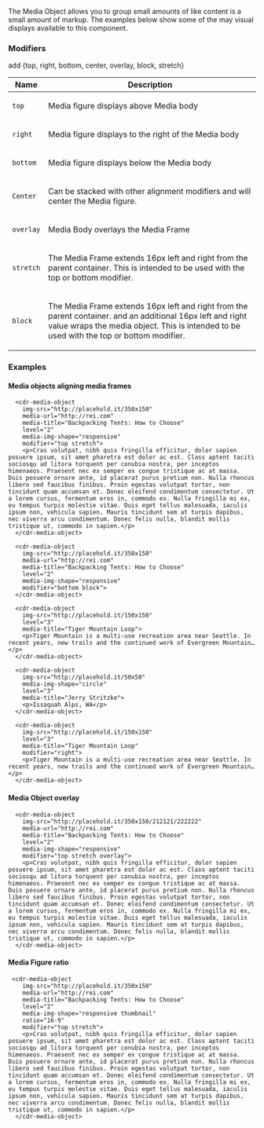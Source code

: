 The Media Object allows you to group small amounts of like content is a small amount of markup. The examples below show some of the may visual displays available to this component.

### Modifiers
add 
{top, right, bottom, center, overlay, block, stretch}
<table class="table-0-31">
<thead class="tableHead-0-32">
<tr>
<th class="cellHeading-0-34">Name</th>
<th class="cellHeading-0-34 cellDesc-0-35">Description</th>
</tr>
</thead>
<tbody>
<tr>
<td class="cell-0-33"><span class="name-0-42"><code class="code-0-44">top</code></span></td>
<td class="cell-0-33 cellDesc-0-35">
<div><p class="p-0-55 para-0-47">Media figure displays above Media body</p></div>
</td>
</tr>
<tr>
<td class="cell-0-33"><span class="name-0-42"><code class="code-0-44">right</code></span></td>
<td class="cell-0-33 cellDesc-0-35">
<div><p class="p-0-55 para-0-47">Media figure displays to the right of the Media body</p></div>
</td>
</tr>
<tr>
<td class="cell-0-33"><span class="name-0-42"><code class="code-0-44">bottom</code></span></td>
<td class="cell-0-33 cellDesc-0-35">
<div><p class="p-0-55 para-0-47">Media figure displays below the Media body</p></div>
</td>
</tr>
<tr>
<td class="cell-0-33"><span class="name-0-42"><code class="code-0-44">Center</code></span></td>
<td class="cell-0-33 cellDesc-0-35">
<div><p class="p-0-55 para-0-47">Can be stacked with other alignment modifiers and will center the Media figure.</p></div>
</td>
</tr>
<tr>
<td class="cell-0-33"><span class="name-0-42"><code class="code-0-44">overlay</code></span></td>
<td class="cell-0-33 cellDesc-0-35">
<div><p class="p-0-55 para-0-47">Media Body overlays the Media Frame</p></div>
</td>
</tr>
<tr>
<td class="cell-0-33"><span class="name-0-42"><code class="code-0-44">stretch</code></span></td>
<td class="cell-0-33 cellDesc-0-35">
<div><p class="p-0-55 para-0-47">The Media Frame extends 16px left and right from the parent container. This is intended to be used with the top or bottom modifier.</p></div>
</td>
</tr>
<tr>
<td class="cell-0-33"><span class="name-0-42"><code class="code-0-44">block</code></span></td>
<td class="cell-0-33 cellDesc-0-35">
<div><p class="p-0-55 para-0-47">The Media Frame extends 16px left and right from the parent container. and an additional 16px left and right value wraps the media object. This is intended to be used with the top or bottom modifier.</p></div>
</td>
</tr>
</tbody>
</table>

### Examples

#### Media objects aligning media frames
```
  <cdr-media-object
    img-src="http://placehold.it/350x150"
    media-url="http://rei.com"
    media-title="Backpacking Tents: How to Choose"
    level="2"
    media-img-shape="responsive"
    modifier="top stretch">
    <p>Cras volutpat, nibh quis fringilla efficitur, dolor sapien posuere ipsum, sit amet pharetra est dolor ac est. Class aptent taciti sociosqu ad litora torquent per conubia nostra, per inceptos himenaeos. Praesent nec ex semper ex congue tristique ac at massa. Duis posuere ornare ante, id placerat purus pretium non. Nulla rhoncus libero sed faucibus finibus. Proin egestas volutpat tortor, non tincidunt quam accumsan et. Donec eleifend condimentum consectetur. Ut a lorem cursus, fermentum eros in, commodo ex. Nulla fringilla mi ex, eu tempus turpis molestie vitae. Duis eget tellus malesuada, iaculis ipsum non, vehicula sapien. Mauris tincidunt sem at turpis dapibus, nec viverra arcu condimentum. Donec felis nulla, blandit mollis tristique ut, commodo in sapien.</p>
  </cdr-media-object>
```
```
  <cdr-media-object
    img-src="http://placehold.it/350x150"
    media-url="http://rei.com"
    media-title="Backpacking Tents: How to Choose"
    level="2"
    media-img-shape="responsive"
    modifier="bottom block">
  </cdr-media-object>
```
```
  <cdr-media-object
    img-src="http://placehold.it/150x150"
    level="3"
    media-title="Tiger Mountain Loop">
    <p>Tiger Mountain is a multi-use recreation area near Seattle. In recent years, new trails and the continued work of Evergreen Mountain…</p>
  </cdr-media-object>
```
```
  <cdr-media-object
    img-src="http://placehold.it/50x50"
    media-img-shape="circle"
    level="3"
    media-title="Jerry Stritzke">
    <p>Issaquah Alps, WA</p>
  </cdr-media-object>
```
```
  <cdr-media-object
    img-src="http://placehold.it/150x150"
    level="3"
    media-title="Tiger Mountain Loop"
    modifier="right">
    <p>Tiger Mountain is a multi-use recreation area near Seattle. In recent years, new trails and the continued work of Evergreen Mountain…</p>
  </cdr-media-object>
```
#### Media Object overlay
```
  <cdr-media-object
    img-src="http://placehold.it/350x150/212121/222222"
    media-url="http://rei.com"
    media-title="Backpacking Tents: How to Choose"
    level="2"
    media-img-shape="responsive"
    modifier="top stretch overlay">
    <p>Cras volutpat, nibh quis fringilla efficitur, dolor sapien posuere ipsum, sit amet pharetra est dolor ac est. Class aptent taciti sociosqu ad litora torquent per conubia nostra, per inceptos himenaeos. Praesent nec ex semper ex congue tristique ac at massa. Duis posuere ornare ante, id placerat purus pretium non. Nulla rhoncus libero sed faucibus finibus. Proin egestas volutpat tortor, non tincidunt quam accumsan et. Donec eleifend condimentum consectetur. Ut a lorem cursus, fermentum eros in, commodo ex. Nulla fringilla mi ex, eu tempus turpis molestie vitae. Duis eget tellus malesuada, iaculis ipsum non, vehicula sapien. Mauris tincidunt sem at turpis dapibus, nec viverra arcu condimentum. Donec felis nulla, blandit mollis tristique ut, commodo in sapien.</p>
  </cdr-media-object>
```
#### Media Figure ratio
```
 <cdr-media-object
    img-src="http://placehold.it/350x150"
    media-url="http://rei.com"
    media-title="Backpacking Tents: How to Choose"
    level="2"
    media-img-shape="responsive thumbnail"
    ratio="16-9"
    modifier="top stretch">
    <p>Cras volutpat, nibh quis fringilla efficitur, dolor sapien posuere ipsum, sit amet pharetra est dolor ac est. Class aptent taciti sociosqu ad litora torquent per conubia nostra, per inceptos himenaeos. Praesent nec ex semper ex congue tristique ac at massa. Duis posuere ornare ante, id placerat purus pretium non. Nulla rhoncus libero sed faucibus finibus. Proin egestas volutpat tortor, non tincidunt quam accumsan et. Donec eleifend condimentum consectetur. Ut a lorem cursus, fermentum eros in, commodo ex. Nulla fringilla mi ex, eu tempus turpis molestie vitae. Duis eget tellus malesuada, iaculis ipsum non, vehicula sapien. Mauris tincidunt sem at turpis dapibus, nec viverra arcu condimentum. Donec felis nulla, blandit mollis tristique ut, commodo in sapien.</p>
  </cdr-media-object>
```
